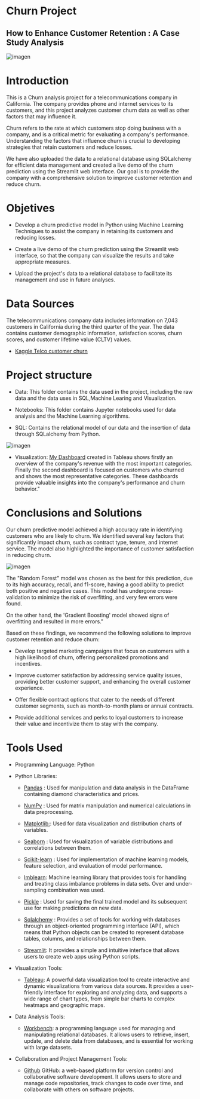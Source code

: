 # Churn Project 
## How to Enhance Customer Retention : A Case Study Analysis

![imagen](https://github.com/luceromendozab/Churn_Project/blob/main/images/Customer-Churn.png)

# Introduction
This is a Churn analysis project for a telecommunications company in California. The company provides phone and internet services to its customers, and this project analyzes customer churn data as well as other factors that may influence it.

Churn refers to the rate at which customers stop doing business with a company, and is a critical metric for evaluating a company's performance. Understanding the factors that influence churn is crucial to developing strategies that retain customers and reduce losses.

We have also uploaded the data to a relational database using SQLalchemy for efficient data management and created a live demo of the churn prediction using the Streamlit web interface. Our goal is to provide the company with a comprehensive solution to improve customer retention and reduce churn.

# Objetives

- Develop a churn predictive model in Python using Machine Learning Techniques to assist the company in retaining its customers and reducing losses.

- Create a live demo of the churn prediction using the Streamlit web interface, so that the company can visualize the results and take appropriate measures.

- Upload the project's data to a relational database to facilitate its management and use in future analyses.

# Data Sources

The telecommunications company data includes information on 7,043 customers in California during the third quarter of the year. The data contains customer demographic information, satisfaction scores, churn scores, and customer lifetime value (CLTV) values.

- [Kaggle Telco customer churn](https://www.kaggle.com/datasets/ylchang/telco-customer-churn-1113)

# Project structure
- Data: This folder contains the data used in the project, including the raw data and the data uses in SQL,Machine Learing and Visualization. 

- Notebooks: This folder contains Jupyter notebooks used for data analysis and the Machine Learning algorithms. 

- SQL: Contains the relational model of our data and the insertion of data through SQLalchemy from Python.

![imagen](https://github.com/luceromendozab/Churn_Project/blob/main/SQL/relational%20model.png)

- Visualization: [My Dashboard](https://public.tableau.com/app/profile/lucero.mendoza8271/viz/Churn_16817483435120/GlobalView?publish=yes) created in Tableau shows firstly an overview of the company's revenue with the most important categories. Finally the second dashboard is focused on customers who churned and shows the most representative categories. These dashboards provide valuable insights into the company's performance and churn behavior."

# Conclusions and Solutions

Our churn predictive model achieved a high accuracy rate in identifying customers who are likely to churn. We identified several key factors that significantly impact churn, such as contract type, tenure, and internet service. The model also highlighted the importance of customer satisfaction in reducing churn.

![imagen](https://github.com/luceromendozab/Churn_Project/blob/main/images/metrics_.png)

The "Random Forest" model was chosen as the best for this prediction, due to its high accuracy, recall, and f1-score, having a good ability to predict both positive and negative cases. This model has undergone cross-validation to minimize the risk of overfitting, and very few errors were found.

On the other hand, the 'Gradient Boosting' model showed signs of overfitting and resulted in more errors."

Based on these findings, we recommend the following solutions to improve customer retention and reduce churn:

- Develop targeted marketing campaigns that focus on customers with a high likelihood of churn, offering personalized promotions and incentives.

- Improve customer satisfaction by addressing service quality issues, providing better customer support, and enhancing the overall customer experience.

- Offer flexible contract options that cater to the needs of different customer segments, such as month-to-month plans or annual contracts.

- Provide additional services and perks to loyal customers to increase their value and incentivize them to stay with the company.

# Tools Used
- Programming Language: Python

- Python Libraries:

    - [Pandas](https://pandas.pydata.org/docs/) :  Used for manipulation and data analysis in the DataFrame containing diamond characteristics and prices.

    - [NumPy](https://numpy.org/doc/) :  Used for matrix manipulation and numerical calculations in data preprocessing.

    - [Matplotlib:](https://matplotlib.org/stable/index.html): Used for data visualization and distribution charts of variables.

    - [Seaborn](https://seaborn.pydata.org/) : Used for visualization of variable distributions and correlations between them.

    - [Scikit-learn](https://scikit-learn.org/stable/) : Used for implementation of machine learning models, feature selection, and evaluation of model performance.

    - [Imblearn](https://imbalanced-learn.org/stable/): Machine learning library that provides tools for handling and treating class imbalance problems in data sets. Over and under-sampling combination was used.

    - [Pickle](https://docs.python.org/3/library/pickle.html) : Used for saving the final trained model and its subsequent use for making predictions on new data.

    -  [Sqlalchemy](https://docs.sqlalchemy.org/en/20/) : Provides a set of tools for working with databases through an object-oriented programming interface (API), which means that Python objects can be created to represent database tables, columns, and relationships between them.

    - [Streamlit](https://docs.streamlit.io/): It provides a simple and intuitive interface that allows users to create web apps using Python scripts. 

- Visualization Tools:

    - [Tableau](https://www.tableau.com/es-es): A powerful data visualization tool to create interactive and dynamic visualizations from various data sources. It provides a user-friendly interface for exploring and analyzing data, and supports a wide range of chart types, from simple bar charts to complex heatmaps and geographic maps.

- Data Analysis Tools:
    - [Workbench](https://dev.mysql.com/doc/workbench/en/): a programming language used for managing and manipulating relational databases. It allows users to retrieve, insert, update, and delete data from databases, and is essential for working with large datasets.

- Collaboration and Project Management Tools:

    - [Github](https://docs.github.com/es) GitHub: a web-based platform for version control and collaborative software development. It allows users to store and manage code repositories, track changes to code over time, and collaborate with others on software projects.